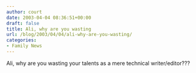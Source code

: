 ```yaml
---
author: court
date: 2003-04-04 08:36:51+00:00
draft: false
title: Ali, why are you wasting
url: /blog/2003/04/04/ali-why-are-you-wasting/
categories:
- Family News
---
```


Ali, why are you wasting your talents as a mere technical writer/editor???




